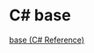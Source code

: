 # C# base

[base (C# Reference)](https://docs.microsoft.com/en-us/dotnet/csharp/language-reference/keywords/base)




